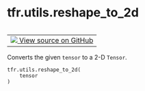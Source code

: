 <div itemscope itemtype="http://developers.google.com/ReferenceObject">
<meta itemprop="name" content="tfr.utils.reshape_to_2d" />
<meta itemprop="path" content="Stable" />
</div>

# tfr.utils.reshape_to_2d

<!-- Insert buttons and diff -->

<table class="tfo-notebook-buttons tfo-api" align="left">

<td>
  <a target="_blank" href="https://github.com/tensorflow/ranking/tree/master/tensorflow_ranking/python/utils.py">
    <img src="https://www.tensorflow.org/images/GitHub-Mark-32px.png" />
    View source on GitHub
  </a>
</td>
</table>

Converts the given `tensor` to a 2-D `Tensor`.

<pre class="devsite-click-to-copy prettyprint lang-py tfo-signature-link">
<code>tfr.utils.reshape_to_2d(
    tensor
)
</code></pre>

<!-- Placeholder for "Used in" -->
